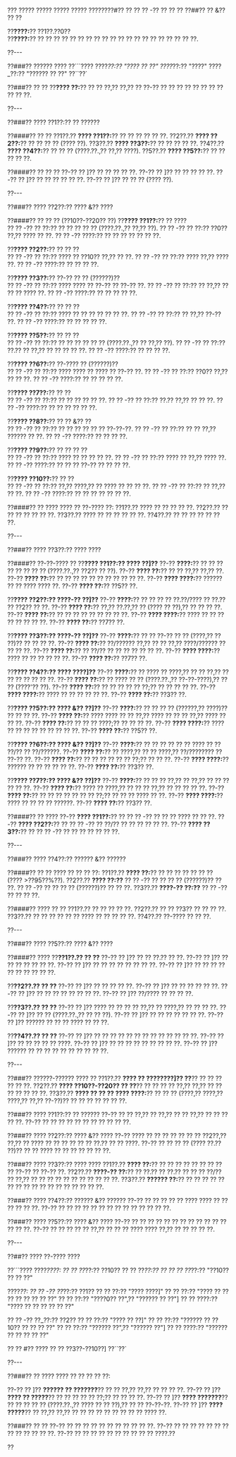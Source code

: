 ??? ????? ????? ????? ????? ????????#?? ?? ?? ?? -?? ?? ?? ??
??##?? ?? &?? ?? ??

??**????:**?? ??1??.??0??  
??**????:**?? ?? ?? ?? ?? ?? ?? ?? ?? ?? ?? ?? ?? ?? ?? ?? ?? ?? ?? ?? ??.

??---

??###?? ?????? ????
??```????
????_??:?? "???? ?? ??"
????_??:?? "????"
????_??:?? "?????? ?? ??"
??``??`

??###?? ?? ??
??**???? ??:**?? ?? ?? ??,?? ??,?? ?? ??-?? ?? ?? ?? ?? ?? ?? ?? ?? ?? ?? ??.

??---

??###?? ???? ??1??:?? ?? ??????

??####?? ?? ??
??1??.?? **???? ??1??:**?? ?? ?? ?? ?? ?? ??.
??2??.?? **???? ??2??:**?? ?? ?? ?? ?? (???? ??).
??3??.?? **???? ??3??:**?? ?? ?? ?? ?? ??.
??4??.?? **???? ??4??:**?? ?? ?? ?? (????.??.,?? ??,?? ????).
??5??.?? **???? ??5??:**?? ?? ?? ?? ?? ??.

??####?? ?? ?? ??
??-?? ?? ]?? ?? ?? ?? ?? ??.
??-?? ?? ]?? ?? ?? ?? ?? ??.
??-?? ?? ]?? ?? ?? ?? ?? ?? ??.
??-?? ?? ]?? ?? ?? ?? (???? ??).

??---

??###?? ???? ??2??:?? ???? &?? ????

??####?? ?? ?? ?? (??10??-??20?? ??)
??**???? ??1??:**?? ?? ????  
??  ?? -?? ?? ??:?? ?? ?? ?? ?? ?? (????.??.,?? ??,?? ??).
??  ?? -?? ?? ??:?? ??0?? ??,?? ???? ?? ??.
??  ?? -?? ????:?? ?? ?? ?? ?? ?? ?? ??.

??**???? ??2??:**?? ?? ?? ??  
??  ?? -?? ?? ??:?? ???? ?? ??10?? ??,?? ?? ??.
??  ?? -?? ?? ??:?? ???? ??,?? ???? ??.
??  ?? -?? ????:?? ?? ?? ?? ??.

??**???? ??3??:**?? ??-?? ?? ?? (??????)??  
??  ?? -?? ?? ??:?? ???? ???? ?? ??-?? ?? ??-?? ??.
??  ?? -?? ?? ??:?? ?? ??,?? ?? ?? ?? ???? ??.
??  ?? -?? ????:?? ?? ?? ?? ?? ??.

??**???? ??4??:**?? ?? ?? ??  
??  ?? -?? ?? ??:?? ???? ?? ?? ?? ?? ?? ?? ??.
??  ?? -?? ?? ??:?? ?? ??,?? ??-?? ??.
??  ?? -?? ????:?? ?? ?? ?? ?? ??.

??**???? ??5??:**?? ?? ?? ??  
??  ?? -?? ?? ??:?? ?? ?? ?? ?? ?? ?? (????.??.,?? ?? ??,?? ??).
??  ?? -?? ?? ??:?? ??.?? ?? ??,?? ?? ?? ?? ?? ??.
??  ?? -?? ????:?? ?? ?? ?? ??.

??**???? ??6??:**?? ??-???? ?? (??????)??  
??  ?? -?? ?? ??:?? ???? ???? ?? ???? ?? ??-?? ??.
??  ?? -?? ?? ??:?? ??0?? ??,?? ?? ?? ??.
??  ?? -?? ????:?? ?? ?? ?? ?? ??.

??**???? ??7??:**?? ?? ??  
??  ?? -?? ?? ??:?? ?? ?? ?? ?? ?? ??.
??  ?? -?? ?? ??:?? ??.?? ??,?? ?? ?? ??.
??  ?? -?? ????:?? ?? ?? ?? ?? ?? ??.

??**???? ??8??:**?? ?? ?? &?? ??  
??  ?? -?? ?? ??:?? ?? ?? ?? ?? ?? ?? ??-??-??.
??  ?? -?? ?? ??:?? ?? ?? ??,?? ?????? ?? ??.
??  ?? -?? ????:?? ?? ?? ?? ??.

??**???? ??9??:**?? ?? ?? ?? ??  
??  ?? -?? ?? ??:?? ???? ?? ?? ?? ?? ??.
??  ?? -?? ?? ??:?? ???? ?? ??,?? ???? ??.
??  ?? -?? ????:?? ?? ?? ?? ??-?? ?? ?? ?? ??.

??**???? ??10??:**?? ?? ??  
??  ?? -?? ?? ??:?? ??,?? ????,?? ?? ???? ?? ?? ?? ??.
??  ?? -?? ?? ??:?? ?? ??,?? ?? ??.
??  ?? -?? ????:?? ?? ?? ?? ?? ?? ?? ??.

??####?? ?? ????
???? ?? ??-???? ??:
??1??.?? ???? ?? ?? ?? ?? ??.
??2??.?? ?? ?? ?? ?? ?? ?? ??.
??3??.?? ???? ?? ?? ?? ?? ?? ??.
??4??.?? ?? ?? ?? ?? ?? ?? ??.

??---

??###?? ???? ??3??:?? ???? ????

??####?? ??-??-???? ??
??**???? ??1??:?? ???? ??]??**
??-?? **????:**?? ?? ?? ?? ?? ?? ?? ?? ?? (????.??.,?? ??2?? ?? ??).
??-?? **???? ??:**?? ?? ?? ??,?? ??,?? ??.
??-?? **???? ??:**?? ?? ?? ?? ?? ?? ?? ?? ?? ?? ?? ??.
??-?? **???? ????:**?? ?????? ?? ?? ???? ???? ??.
??-?? **???? ??:**?? ??5?? ??.

??**???? ??2??:?? ????-?? ??]??**
??-?? **????:**?? ?? ?? ?? ?? ??.??/???? ?? ??.?? ?? ??2?? ?? ??.
??-?? **???? ??:**?? ??,?? ??.??,?? ?? (???? ?? ??),?? ?? ?? ?? ??.
??-?? **???? ??:**?? ?? ?? ?? ?? ?? ?? ?? ?? ??.
??-?? **???? ????:**?? ???? ?? ?? ?? ?? ?? ?? ?? ??.
??-?? **???? ??:**?? ??7?? ??.

??**???? ??3??:?? ????-?? ??]??**
??-?? **????:**?? ?? ?? ??-?? ?? ?? (????,?? ?? ??)?? ?? ?? ?? ??.
??-?? **???? ??:**?? ??/?????? ??,?? ?? ?? ??,?? ????/?????? ?? ?? ?? ??.
??-?? **???? ??:**?? ?? ??/?? ?? ?? ?? ?? ?? ?? ??.
??-?? **???? ????:**?? ???? ?? ?? ?? ?? ?? ??.
??-?? **???? ??:**?? ??7?? ??.

??**???? ??4??:?? ???? ????]??**
??-?? **????:**?? ?? ???? ?? ????,?? ?? ?? ??,?? ?? ?? ?? ?? ?? ?? ??.
??-?? **???? ??:**?? ?? ???? ?? ?? (????.??.,?? ??-??-????),?? ?? ?? (????'?? ??).
??-?? **???? ??:**?? ?? ?? ?? ?? ?? ??;?? ?? ?? ?? ?? ??.
??-?? **???? ????:**?? ???? ?? ?? ?? ?? ?? ??.
??-?? **???? ??:**?? ??3?? ??.

??**???? ??5??:?? ???? &?? ??]??**
??-?? **????:**?? ?? ?? ?? ?? (??????,?? ????)?? ?? ?? ?? ??.
??-?? **???? ??:**?? ???? ???? ?? ?? ??,?? ???? ?? ?? ?? ??,?? ???? ?? ?? ??.
??-?? **???? ??:**?? ?? ?? ?? ????;?? ?? ?? ?? ??.
??-?? **???? ????:**?? ???? ?? ?? ?? ?? ?? ?? ?? ?? ??.
??-?? **???? ??:**?? ??5?? ??.

??**???? ??6??:?? ???? &?? ??]??**
??-?? **????:**?? ?? ?? ?? ?? ?? ?? ???? ?? ?? ??/?? ?? ??/??????.
??-?? **???? ??:**?? ?? ????,?? ?? ?? ????,?? ??/???????? ?? ??-?? ??.
??-?? **???? ??:**?? ?? ?? ?? ?? ?? ?? ??;?? ?? ?? ??.
??-?? **???? ????:**?? ?????? ?? ?? ?? ?? ?? ??.
??-?? **???? ??:**?? ??3?? ??.

??**???? ??7??:?? ???? &?? ??]??**
??-?? **????:**?? ?? ?? ?? ??,?? ?? ??,?? ?? ?? ?? ?? ?? ??.
??-?? **???? ??:**?? ???? ?? ????,?? ?? ?? ?? ??,?? ?? ?? ?? ?? ??.
??-?? **???? ??:**?? ?? ?? ?? ?? ?? ?? ?? ??;?? ?? ?? ?? ???? ?? ??.
??-?? **???? ????:**?? ???? ?? ?? ?? ?? ??????.
??-?? **???? ??:**?? ??3?? ??.

??####?? ?? ????
??-?? **???? ??1??:**?? ?? ?? ?? -?? ?? ?? ?? ???? ?? ?? ??.
??-?? **???? ??2??:**?? ?? ?? ?? -?? ?? ??/?? ?? ?? ?? ?? ?? ??.
??-?? **???? ??3??:**?? ?? ?? ?? -?? ?? ?? ?? ?? ?? ?? ??.

??---

??###?? ???? ??4??:?? ?????? &?? ??????

??####?? ?? ??
???? ?? ?? ?? ??:
??1??.?? **???? ??:**?? ?? ?? ?? ?? ?? ?? ?? (???? >??95??%??).
??2??.?? **???? ??:??**
??  ?? -?? ?? ?? ?? ?? (??????)?? ?? ??.
??  ?? -?? ?? ?? ?? ?? (??????)?? ?? ?? ??.
??3??.?? **????-?? ??:??**
??  ?? -?? ?? ?? ?? ??.

??####?? ???? ?? ??
??1??.?? ?? ?? ?? ?? ??.
??2??.?? ?? ?? ??3?? ?? ?? ?? ??.
??3??.?? ?? ?? ?? ?? ?? ?? ???? ?? ?? ?? ?? ??.
??4??.?? ??-???? ?? ?? ??.

??---

??###?? ???? ??5??:?? ???? &?? ????

??####?? ????
??**??1??.?? ?? ??**
??-?? ?? ]?? ?? ?? ??.?? ?? ??.
??-?? ?? ]?? ?? ?? ?? ?? ?? ?? ??.
??-?? ?? ]?? ?? ?? ?? ?? ?? ?? ?? ??.
??-?? ?? ]?? ?? ?? ?? ?? ?? ?? ?? ?? ?? ??.

??**??2??.?? ?? ??**
??-?? ?? ]?? ?? ?? ?? ?? ??.
??-?? ?? ]?? ?? ?? ?? ?? ?? ??.
??-?? ?? ]?? ?? ?? ?? ?? ?? ?? ?? ??.
??-?? ?? ]?? ??/???? ?? ?? ?? ??.

??**??3??.?? ?? ??**
??-?? ?? ]?? ???? ?? ?? ?? ?? ??,?? ?? ????,?? ?? ?? ?? ??.
??-?? ?? ]?? ?? ?? (????.??.,?? ?? ?? ??).
??-?? ?? ]?? ?? ?? ?? ?? ?? ?? ??.
??-?? ?? ]?? ?????? ?? ?? ?? ???? ?? ?? ??.

??**??4??.?? ?? ??**
??-?? ?? ]?? ?? ?? ?? ?? ?? ?? ?? ?? ?? ?? ?? ?? ??.
??-?? ?? ]?? ?? ?? ?? ?? ?? ????.
??-?? ?? ]?? ?? ?? ?? ?? ?? ?? ?? ?? ??.
??-?? ?? ]?? ?????? ?? ?? ?? ?? ?? ?? ?? ?? ?? ??.

??---

??###?? ??????-?????? ???? ??
??1??.?? **???? ?? ????????]?? ??**?? ?? ?? ?? ?? ?? ??.
??2??.?? **???? ??10??-??20?? ?? ??**?? ?? ?? ?? ?? ??,?? ??,?? ?? ?? ?? ?? ?? ?? ??.
??3??.?? **???? ?? ?? ?? ???? ????:**?? ?? ?? ?? (????,?? ????,?? ????,?? ??,?? ??-??)?? ?? ?? ?? ?? ?? ?? ??.

??###?? ???? ??1??:?? ?? ??????
??-?? ?? ?? ??,?? ?? ??,?? ?? ?? ??,?? ?? ?? ?? ?? ??.
??-?? ?? ?? ?? ?? ?? ?? ?? ?? ?? ?? ??.

??###?? ???? ??2??:?? ???? &?? ????
??-?? ???? ?? ?? ?? ?? ?? ?? ?? ??2??,?? ??,?? ?? ???? ?? ?? ?? ?? ?? ?? ??.?? ?? ?? ????.
??-?? ?? ?? ?? ?? (???? ??.?? ??)?? ?? ?? ???? ?? ?? ?? ?? ?? ?? ??.

??###?? ???? ??3??:?? ???? ????
??1??.?? **???? ??:**?? ?? ?? ?? ?? ?? ?? ?? ?? ?? ??-?? ?? ??-?? ??.
??2??.?? **????-?? ??:**?? ?? ??.?? ?? ??.?? ?? ?? ?? ??/?? ?? ??,?? ?? ?? ?? ?? ?? ?? ?? ?? ?? ?? ??.
??3??.?? **?????? ??:**?? ?? ?? ?? ?? ?? ?? ?? ?? ?? ?? ?? ?? ?? ?? ?? ?? ??.

??###?? ???? ??4??:?? ?????? &?? ??????
??-?? ?? ?? ?? ?? ?? ???? ???? ?? ?? ?? ?? ?? ??.
??-?? ?? ?? ?? ?? ?? ?? ?? ?? ?? ?? ?? ?? ?? ??.

??###?? ???? ??5??:?? ???? &?? ????
??-?? ?? ?? ?? ?? ?? ?? ?? ?? ?? ?? ?? ?? ?? ?? ??.
??-?? ?? ?? ?? ?? ?? ??,?? ?? ?? ?? ???? ???? ??,?? ?? ?? ?? ?? ??.

??---

??##?? ???? ??-???? ????

??```????
????_????:
?? ?? ??_??:?? ??10??
?? ?? ??_??:?? ??
?? ?? ??_??:?? "??10?? ?? ?? ??"

????_??:
?? ?? -?? ??_??:?? ??1??
??   ?? ??:?? "???? ????]"
??   ?? ??:?? "???? ?? ?? ?? ?? ?? ?? ?? ??"
??   ?? ??:?? "????0?? ??",?? "?????? ?? ??"]
??   ?? ????:?? "???? ?? ?? ?? ?? ?? ??"

?? ?? -?? ??_??:?? ??2??
??   ?? ??:?? "???? ?? ??]"
??   ?? ??:?? "?????? ?? ??10?? ?? ?? ?? ??"
??   ?? ??:?? "?????? ??",?? "?????? ??"]
??   ?? ????:?? "?????? ?? ?? ?? ?? ??"

?? ?? #?? ???? ?? ?? ??3??-??10??]
??``??`

??---

??###?? ?? ????
???? ?? ?? ?? ?? ??:

??-?? ?? ]?? **?????? ?? ???????**?? ?? ?? ??,?? ??,?? ?? ?? ?? ??.
??-?? ?? ]?? **???? ?? ?????**?? ?? ?? ?? ?? ?? ??;?? ?? ?? ?? ??.
??-?? ?? ]?? **???? ???????**?? ?? ?? ?? ?? ?? (????.??.,?? ???? ?? ?? ??),?? ?? ?? ??-??-??.
??-?? ?? ]?? **???? ?????**?? ?? ??,?? ??,?? ?? ?? ?? ?? ?? ?? ?? ?? ?? ???? ??.

??###?? ?? ??
??-?? ?? ?? ?? ?? ?? ?? ?? ?? ?? ?? ??.
??-?? ?? ?? ?? ?? ?? ?? ?? ?? ?? ?? ?? ?? ??.
??-?? ?? ?? ?? ?? ?? ?? ?? ?? ?? ?? ????.??

??